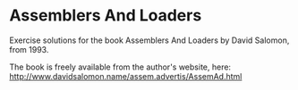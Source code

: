 # Assemblers And Loaders

Exercise solutions for the book Assemblers And Loaders by David Salomon, from 1993.

The book is freely available from the author's website, here: http://www.davidsalomon.name/assem.advertis/AssemAd.html